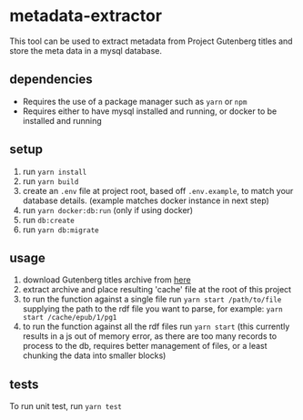 # metadata-extractor
This tool can be used to extract metadata from Project Gutenberg titles and store the meta data in a mysql database.

## dependencies
- Requires the use of a package manager such as `yarn` or `npm`
- Requires either to have mysql installed and running, or docker to be installed and running

## setup
1. run `yarn install`
2. run `yarn build`
3. create an `.env` file at project root, based off `.env.example`, to match your database details. (example matches docker instance in next step)
4. run `yarn docker:db:run` (only if using docker)
5. run `db:create`
6. run `yarn db:migrate`

## usage
1. download Gutenberg titles archive from [here](https://www.gutenberg.org/cache/epub/feeds/rdf-files.tar.zip​)
2. extract archive and place resulting 'cache' file at the root of this project
3. to run the function against a single file run `yarn start /path/to/file` supplying the path to the rdf file you want to parse, for example: `yarn start /cache/epub/1/pg1`
4. to run the function against all the rdf files run `yarn start` (this currently results in a js out of memory error, as there are too many records to process to the db, requires better management of files, or a least chunking the data into smaller blocks)

## tests
To run unit test, run `yarn test`
